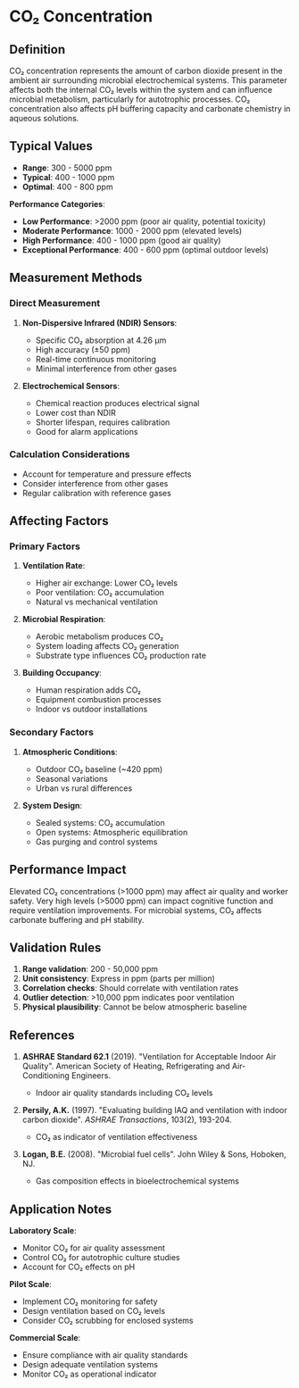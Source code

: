 <!--
Parameter ID: co2_concentration
Category: environmental
Generated: 2025-01-16T11:14:00.000Z
-->

# CO₂ Concentration

## Definition

CO₂ concentration represents the amount of carbon dioxide present in the ambient
air surrounding microbial electrochemical systems. This parameter affects both
the internal CO₂ levels within the system and can influence microbial
metabolism, particularly for autotrophic processes. CO₂ concentration also
affects pH buffering capacity and carbonate chemistry in aqueous solutions.

## Typical Values

- **Range**: 300 - 5000 ppm
- **Typical**: 400 - 1000 ppm
- **Optimal**: 400 - 800 ppm

**Performance Categories**:

- **Low Performance**: >2000 ppm (poor air quality, potential toxicity)
- **Moderate Performance**: 1000 - 2000 ppm (elevated levels)
- **High Performance**: 400 - 1000 ppm (good air quality)
- **Exceptional Performance**: 400 - 600 ppm (optimal outdoor levels)

## Measurement Methods

### Direct Measurement

1. **Non-Dispersive Infrared (NDIR) Sensors**:

   - Specific CO₂ absorption at 4.26 μm
   - High accuracy (±50 ppm)
   - Real-time continuous monitoring
   - Minimal interference from other gases

2. **Electrochemical Sensors**:
   - Chemical reaction produces electrical signal
   - Lower cost than NDIR
   - Shorter lifespan, requires calibration
   - Good for alarm applications

### Calculation Considerations

- Account for temperature and pressure effects
- Consider interference from other gases
- Regular calibration with reference gases

## Affecting Factors

### Primary Factors

1. **Ventilation Rate**:

   - Higher air exchange: Lower CO₂ levels
   - Poor ventilation: CO₂ accumulation
   - Natural vs mechanical ventilation

2. **Microbial Respiration**:

   - Aerobic metabolism produces CO₂
   - System loading affects CO₂ generation
   - Substrate type influences CO₂ production rate

3. **Building Occupancy**:
   - Human respiration adds CO₂
   - Equipment combustion processes
   - Indoor vs outdoor installations

### Secondary Factors

1. **Atmospheric Conditions**:

   - Outdoor CO₂ baseline (~420 ppm)
   - Seasonal variations
   - Urban vs rural differences

2. **System Design**:
   - Sealed systems: CO₂ accumulation
   - Open systems: Atmospheric equilibration
   - Gas purging and control systems

## Performance Impact

Elevated CO₂ concentrations (>1000 ppm) may affect air quality and worker
safety. Very high levels (>5000 ppm) can impact cognitive function and require
ventilation improvements. For microbial systems, CO₂ affects carbonate buffering
and pH stability.

## Validation Rules

1. **Range validation**: 200 - 50,000 ppm
2. **Unit consistency**: Express in ppm (parts per million)
3. **Correlation checks**: Should correlate with ventilation rates
4. **Outlier detection**: >10,000 ppm indicates poor ventilation
5. **Physical plausibility**: Cannot be below atmospheric baseline

## References

1. **ASHRAE Standard 62.1** (2019). "Ventilation for Acceptable Indoor Air
   Quality". American Society of Heating, Refrigerating and Air-Conditioning
   Engineers.

   - Indoor air quality standards including CO₂ levels

2. **Persily, A.K.** (1997). "Evaluating building IAQ and ventilation with
   indoor carbon dioxide". _ASHRAE Transactions_, 103(2), 193-204.

   - CO₂ as indicator of ventilation effectiveness

3. **Logan, B.E.** (2008). "Microbial fuel cells". John Wiley & Sons, Hoboken,
   NJ.
   - Gas composition effects in bioelectrochemical systems

## Application Notes

**Laboratory Scale**:

- Monitor CO₂ for air quality assessment
- Control CO₂ for autotrophic culture studies
- Account for CO₂ effects on pH

**Pilot Scale**:

- Implement CO₂ monitoring for safety
- Design ventilation based on CO₂ levels
- Consider CO₂ scrubbing for enclosed systems

**Commercial Scale**:

- Ensure compliance with air quality standards
- Design adequate ventilation systems
- Monitor CO₂ as operational indicator
